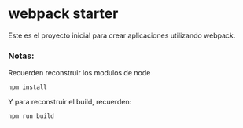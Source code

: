# webpack starter 

Este es el proyecto inicial para crear aplicaciones utilizando webpack.

### Notas:
Recuerden reconstruir los modulos de node

```
npm install
```
Y para reconstruir el build, recuerden:
```
npm run build
```